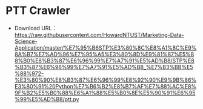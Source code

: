 # PTT Crawler
- Download URL： https://raw.githubusercontent.com/HowardNTUST/Marketing-Data-Science-Application/master/%E7%95%B6STP%E3%80%8C%E8%A1%8C%E9%8A%B7%E7%AD%96%E7%95%A5%E3%80%8D%E9%81%87%E5%88%B0%E8%B3%87%E6%96%99%E7%A7%91%E5%AD%B8/STP%E8%B3%87%E6%96%99%E7%A7%91%E5%AD%B8_%E7%B3%BB%E5%88%972-%E3%80%90%E8%B3%87%E6%96%99%E8%92%90%E9%9B%86%E3%80%91%20Python%E7%B6%B2%E8%B7%AF%E7%88%AC%E8%9F%B2%E5%B0%88%E6%A1%88%E5%B0%8E%E5%90%91%E6%95%99%E5%AD%B8/ptt.py